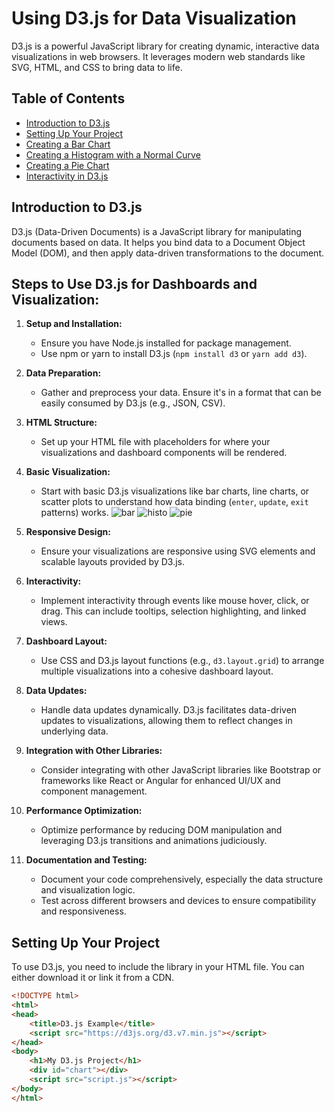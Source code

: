 # Using D3.js for Data Visualization

D3.js is a powerful JavaScript library for creating dynamic, interactive data visualizations in web browsers. It leverages modern web standards like SVG, HTML, and CSS to bring data to life.

## Table of Contents
- [Introduction to D3.js](#introduction-to-d3js)
- [Setting Up Your Project](#setting-up-your-project)
- [Creating a Bar Chart](#creating-a-bar-chart)
- [Creating a Histogram with a Normal Curve](#creating-a-histogram-with-a-normal-curve)
- [Creating a Pie Chart](#creating-a-pie-chart)
- [Interactivity in D3.js](#interactivity-in-d3js)

## Introduction to D3.js

D3.js (Data-Driven Documents) is a JavaScript library for manipulating documents based on data. It helps you bind data to a Document Object Model (DOM), and then apply data-driven transformations to the document.
## Steps to Use D3.js for Dashboards and Visualization:

1. **Setup and Installation:**
   - Ensure you have Node.js installed for package management.
   - Use npm or yarn to install D3.js (`npm install d3` or `yarn add d3`).

2. **Data Preparation:**
   - Gather and preprocess your data. Ensure it's in a format that can be easily consumed by D3.js (e.g., JSON, CSV).

3. **HTML Structure:**
   - Set up your HTML file with placeholders for where your visualizations and dashboard components will be rendered.

4. **Basic Visualization:**
   - Start with basic D3.js visualizations like bar charts, line charts, or scatter plots to understand how data binding (`enter`, `update`, `exit` patterns) works.
![bar](https://github.com/user-attachments/assets/12fdb77b-7108-49a2-aa76-70ce651c1d12)
![histo](https://github.com/user-attachments/assets/ceda194f-861f-456f-9b13-ecac1be11e81)
![pie](https://github.com/user-attachments/assets/90022d19-5b6c-43f3-90ff-304668655962)
5. **Responsive Design:**
   - Ensure your visualizations are responsive using SVG elements and scalable layouts provided by D3.js.

6. **Interactivity:**
   - Implement interactivity through events like mouse hover, click, or drag. This can include tooltips, selection highlighting, and linked views.

7. **Dashboard Layout:**
   - Use CSS and D3.js layout functions (e.g., `d3.layout.grid`) to arrange multiple visualizations into a cohesive dashboard layout.

8. **Data Updates:**
   - Handle data updates dynamically. D3.js facilitates data-driven updates to visualizations, allowing them to reflect changes in underlying data.

9. **Integration with Other Libraries:**
   - Consider integrating with other JavaScript libraries like Bootstrap or frameworks like React or Angular for enhanced UI/UX and component management.

10. **Performance Optimization:**
    - Optimize performance by reducing DOM manipulation and leveraging D3.js transitions and animations judiciously.

11. **Documentation and Testing:**
    - Document your code comprehensively, especially the data structure and visualization logic.
    - Test across different browsers and devices to ensure compatibility and responsiveness.
## Setting Up Your Project

To use D3.js, you need to include the library in your HTML file. You can either download it or link it from a CDN.

```html
<!DOCTYPE html>
<html>
<head>
    <title>D3.js Example</title>
    <script src="https://d3js.org/d3.v7.min.js"></script>
</head>
<body>
    <h1>My D3.js Project</h1>
    <div id="chart"></div>
    <script src="script.js"></script>
</body>
</html>




